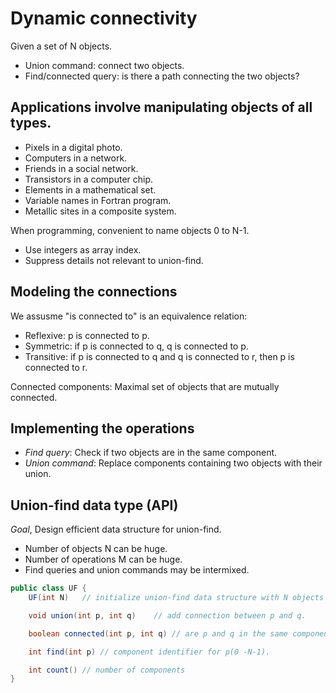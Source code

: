 # Dynamic connectivity

Given a set of N objects.

- Union command: connect two objects.
- Find/connected query: is there a path connecting the two objects?

## Applications involve manipulating objects of all types.

- Pixels in a digital photo.
- Computers in a network.
- Friends in a social network.
- Transistors in a computer chip.
- Elements in a mathematical set.
- Variable names in Fortran program.
- Metallic sites in a composite system.

When programming, convenient to name objects 0 to N-1.

- Use integers as array index.
- Suppress details not relevant to union-find.

## Modeling the connections

We assusme "is connected to" is an equivalence relation:

- Reflexive: p is connected to p.
- Symmetric: if p is connected to q, q is connected to p.
- Transitive: if p is connected to q and q is connected to r, then p is connected to r.

Connected components: Maximal set of objects that are mutually connected.

## Implementing the operations

- _Find query_: Check if two objects are in the same component.
- _Union command_: Replace components containing two objects with their union.

## Union-find data type (API)

_Goal_, Design efficient data structure for union-find.

- Number of objects N can be huge.
- Number of operations M can be huge.
- Find queries and union commands may be intermixed.

```java
public class UF {
    UF(int N)   // initialize union-find data structure with N objects (0 - N-1).

    void union(int p, int q)    // add connection between p and q.

    boolean connected(int p, int q) // are p and q in the same component?

    int find(int p) // component identifier for p(0 -N-1).

    int count() // number of components
}
```
